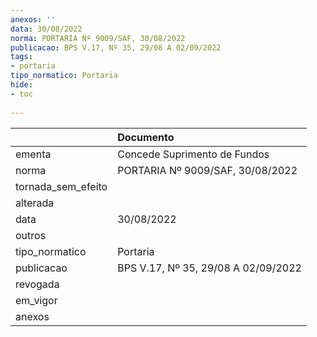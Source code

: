 ```yaml
---
anexos: ''
data: 30/08/2022
norma: PORTARIA Nº 9009/SAF, 30/08/2022
publicacao: BPS V.17, Nº 35, 29/08 A 02/09/2022
tags:
- portaria
tipo_normatico: Portaria
hide: 
- toc 
 
---
```


|                    | Documento                           |
|:-------------------|:------------------------------------|
| ementa             | Concede Suprimento de Fundos        |
| norma              | PORTARIA Nº 9009/SAF, 30/08/2022    |
| tornada_sem_efeito |                                     |
| alterada           |                                     |
| data               | 30/08/2022                          |
| outros             |                                     |
| tipo_normatico     | Portaria                            |
| publicacao         | BPS V.17, Nº 35, 29/08 A 02/09/2022 |
| revogada           |                                     |
| em_vigor           |                                     |
| anexos             |                                     |